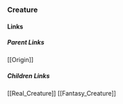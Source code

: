 ### Creature
#### Links
##### Parent Links
[[Origin]]
##### Children Links
[[Real_Creature]]
[[Fantasy_Creature]]
